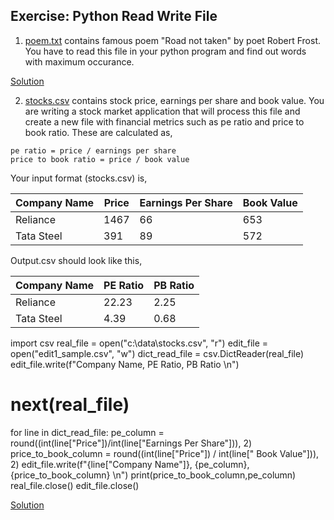 ## Exercise: Python Read Write File
1. [poem.txt](https://github.com/codebasics/py/blob/master/Basics/Exercise/13_read_write_files/poem.txt) contains famous poem "Road not taken" by poet Robert Frost. You have to read this file in your python program and find out words with maximum occurance.


[Solution](https://github.com/codebasics/py/blob/master/Basics/Exercise/13_read_write_files/exercise_2_stocks.py)

2. [stocks.csv](https://github.com/codebasics/py/blob/master/Basics/Exercise/13_read_write_files/stocks.csv) contains stock price, earnings per share and book value. You are writing a stock market application that will process this file and create a new file
with financial metrics such as pe ratio and price to book ratio. These are calculated as,
```
pe ratio = price / earnings per share
price to book ratio = price / book value
```


Your input format (stocks.csv) is,

|Company Name|Price|Earnings Per Share|Book Value|
|-------|----------|-------|----------|
|Reliance|1467|66|653|
|Tata Steel|391|89|572|

Output.csv should look like this,

|Company Name|PE Ratio|PB Ratio|
|-------|----------|-------|
|Reliance|22.23|2.25|
|Tata Steel|4.39|0.68|


import csv
real_file = open("c:\\data\\stocks.csv", "r")
edit_file = open("edit1_sample.csv", "w")
dict_read_file = csv.DictReader(real_file)
edit_file.write(f"Company Name, PE Ratio, PB Ratio \n")
# next(real_file)
for line in dict_read_file:
   pe_column = round((int(line["Price"])/int(line["Earnings Per Share"])), 2)
   price_to_book_column = round((int(line["Price"]) / int(line[" Book Value"])), 2)
   edit_file.write(f"{line["Company Name"]}, {pe_column}, {price_to_book_column} \n")
   print(price_to_book_column,pe_column)
real_file.close()
edit_file.close()

[Solution](https://github.com/codebasics/py/blob/master/Basics/Exercise/13_read_write_files/exercise_2_stocks.py)
